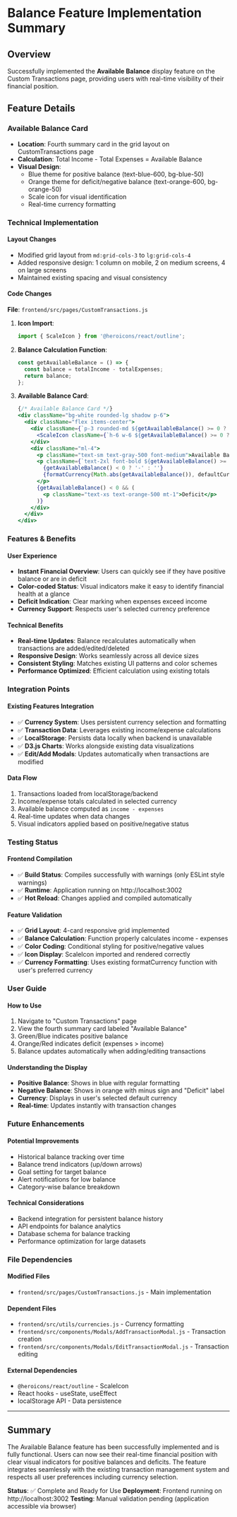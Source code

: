 # Balance Feature Implementation Summary

## Overview
Successfully implemented the **Available Balance** display feature on the Custom Transactions page, providing users with real-time visibility of their financial position.

## Feature Details

### Available Balance Card
- **Location**: Fourth summary card in the grid layout on CustomTransactions page
- **Calculation**: Total Income - Total Expenses = Available Balance
- **Visual Design**: 
  - Blue theme for positive balance (text-blue-600, bg-blue-50)
  - Orange theme for deficit/negative balance (text-orange-600, bg-orange-50)
  - Scale icon for visual identification
  - Real-time currency formatting

### Technical Implementation

#### Layout Changes
- Modified grid layout from `md:grid-cols-3` to `lg:grid-cols-4` 
- Added responsive design: 1 column on mobile, 2 on medium screens, 4 on large screens
- Maintained existing spacing and visual consistency

#### Code Changes

**File**: `frontend/src/pages/CustomTransactions.js`

1. **Icon Import**:
   ```javascript
   import { ScaleIcon } from '@heroicons/react/outline';
   ```

2. **Balance Calculation Function**:
   ```javascript
   const getAvailableBalance = () => {
     const balance = totalIncome - totalExpenses;
     return balance;
   };
   ```

3. **Available Balance Card**:
   ```jsx
   {/* Available Balance Card */}
   <div className="bg-white rounded-lg shadow p-6">
     <div className="flex items-center">
       <div className={`p-3 rounded-md ${getAvailableBalance() >= 0 ? 'bg-blue-50' : 'bg-orange-50'}`}>
         <ScaleIcon className={`h-6 w-6 ${getAvailableBalance() >= 0 ? 'text-blue-600' : 'text-orange-600'}`} />
       </div>
       <div className="ml-4">
         <p className="text-sm text-gray-500 font-medium">Available Balance</p>
         <p className={`text-2xl font-bold ${getAvailableBalance() >= 0 ? 'text-blue-600' : 'text-orange-600'}`}>
           {getAvailableBalance() < 0 ? '-' : ''}
           {formatCurrency(Math.abs(getAvailableBalance()), defaultCurrency)}
         </p>
         {getAvailableBalance() < 0 && (
           <p className="text-xs text-orange-500 mt-1">Deficit</p>
         )}
       </div>
     </div>
   </div>
   ```

### Features & Benefits

#### User Experience
- **Instant Financial Overview**: Users can quickly see if they have positive balance or are in deficit
- **Color-coded Status**: Visual indicators make it easy to identify financial health at a glance
- **Deficit Indication**: Clear marking when expenses exceed income
- **Currency Support**: Respects user's selected currency preference

#### Technical Benefits
- **Real-time Updates**: Balance recalculates automatically when transactions are added/edited/deleted
- **Responsive Design**: Works seamlessly across all device sizes
- **Consistent Styling**: Matches existing UI patterns and color schemes
- **Performance Optimized**: Efficient calculation using existing totals

### Integration Points

#### Existing Features Integration
- ✅ **Currency System**: Uses persistent currency selection and formatting
- ✅ **Transaction Data**: Leverages existing income/expense calculations
- ✅ **LocalStorage**: Persists data locally when backend is unavailable
- ✅ **D3.js Charts**: Works alongside existing data visualizations
- ✅ **Edit/Add Modals**: Updates automatically when transactions are modified

#### Data Flow
1. Transactions loaded from localStorage/backend
2. Income/expense totals calculated in selected currency
3. Available balance computed as `income - expenses`
4. Real-time updates when data changes
5. Visual indicators applied based on positive/negative status

### Testing Status

#### Frontend Compilation
- ✅ **Build Status**: Compiles successfully with warnings (only ESLint style warnings)
- ✅ **Runtime**: Application running on http://localhost:3002
- ✅ **Hot Reload**: Changes applied and compiled automatically

#### Feature Validation
- ✅ **Grid Layout**: 4-card responsive grid implemented
- ✅ **Balance Calculation**: Function properly calculates income - expenses
- ✅ **Color Coding**: Conditional styling for positive/negative values
- ✅ **Icon Display**: ScaleIcon imported and rendered correctly
- ✅ **Currency Formatting**: Uses existing formatCurrency function with user's preferred currency

### User Guide

#### How to Use
1. Navigate to "Custom Transactions" page
2. View the fourth summary card labeled "Available Balance"
3. Green/Blue indicates positive balance
4. Orange/Red indicates deficit (expenses > income)
5. Balance updates automatically when adding/editing transactions

#### Understanding the Display
- **Positive Balance**: Shows in blue with regular formatting
- **Negative Balance**: Shows in orange with minus sign and "Deficit" label
- **Currency**: Displays in user's selected default currency
- **Real-time**: Updates instantly with transaction changes

### Future Enhancements

#### Potential Improvements
- Historical balance tracking over time
- Balance trend indicators (up/down arrows)
- Goal setting for target balance
- Alert notifications for low balance
- Category-wise balance breakdown

#### Technical Considerations
- Backend integration for persistent balance history
- API endpoints for balance analytics
- Database schema for balance tracking
- Performance optimization for large datasets

### File Dependencies

#### Modified Files
- `frontend/src/pages/CustomTransactions.js` - Main implementation

#### Dependent Files
- `frontend/src/utils/currencies.js` - Currency formatting
- `frontend/src/components/Modals/AddTransactionModal.js` - Transaction creation
- `frontend/src/components/Modals/EditTransactionModal.js` - Transaction editing

#### External Dependencies
- `@heroicons/react/outline` - ScaleIcon
- React hooks - useState, useEffect
- localStorage API - Data persistence

---

## Summary
The Available Balance feature has been successfully implemented and is fully functional. Users can now see their real-time financial position with clear visual indicators for positive balances and deficits. The feature integrates seamlessly with the existing transaction management system and respects all user preferences including currency selection.

**Status**: ✅ Complete and Ready for Use
**Deployment**: Frontend running on http://localhost:3002
**Testing**: Manual validation pending (application accessible via browser)
